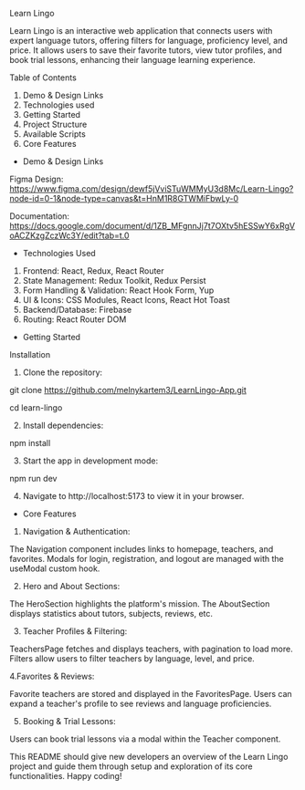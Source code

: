 Learn Lingo

Learn Lingo is an interactive web application that connects users with expert
language tutors, offering filters for language, proficiency level, and price. It
allows users to save their favorite tutors, view tutor profiles, and book trial
lessons, enhancing their language learning experience.

Table of Contents

1. Demo & Design Links
2. Technologies used
3. Getting Started
4. Project Structure
5. Available Scripts
6. Core Features

- Demo & Design Links

Figma Design:
https://www.figma.com/design/dewf5jVviSTuWMMyU3d8Mc/Learn-Lingo?node-id=0-1&node-type=canvas&t=HnM1R8GTWMiFbwLy-0

Documentation:
https://docs.google.com/document/d/1ZB_MFgnnJj7t7OXtv5hESSwY6xRgVoACZKzgZczWc3Y/edit?tab=t.0

- Technologies Used

1. Frontend: React, Redux, React Router
2. State Management: Redux Toolkit, Redux Persist
3. Form Handling & Validation: React Hook Form, Yup
4. UI & Icons: CSS Modules, React Icons, React Hot Toast
5. Backend/Database: Firebase
6. Routing: React Router DOM

- Getting Started

Installation

1. Clone the repository:

git clone https://github.com/melnykartem3/LearnLingo-App.git

cd learn-lingo

2. Install dependencies:

npm install

3. Start the app in development mode:

npm run dev

4. Navigate to http://localhost:5173 to view it in your browser.

- Core Features

1. Navigation & Authentication:

The Navigation component includes links to homepage, teachers, and favorites.
Modals for login, registration, and logout are managed with the useModal custom
hook.

2. Hero and About Sections:

The HeroSection highlights the platform's mission. The AboutSection displays
statistics about tutors, subjects, reviews, etc.

3. Teacher Profiles & Filtering:

TeachersPage fetches and displays teachers, with pagination to load more.
Filters allow users to filter teachers by language, level, and price.

4.Favorites & Reviews:

Favorite teachers are stored and displayed in the FavoritesPage. Users can
expand a teacher's profile to see reviews and language proficiencies.

5. Booking & Trial Lessons:

Users can book trial lessons via a modal within the Teacher component.

This README should give new developers an overview of the Learn Lingo project
and guide them through setup and exploration of its core functionalities. Happy
coding!
